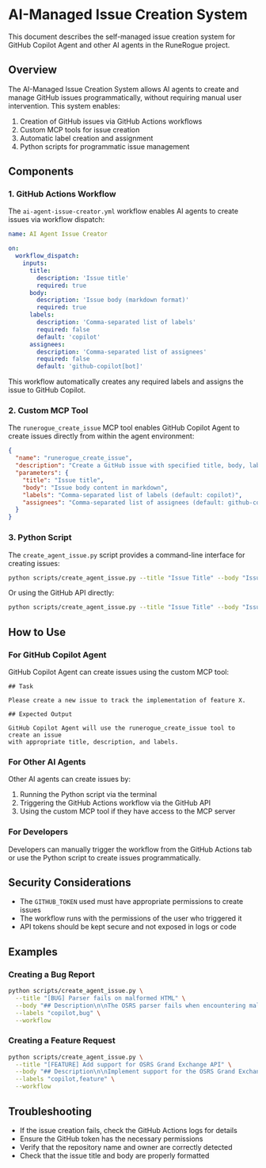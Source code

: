 # AI-Managed Issue Creation System

This document describes the self-managed issue creation system for GitHub Copilot Agent and other AI agents in the RuneRogue project.

## Overview

The AI-Managed Issue Creation System allows AI agents to create and manage GitHub issues programmatically, without requiring manual user intervention. This system enables:

1. Creation of GitHub issues via GitHub Actions workflows
2. Custom MCP tools for issue creation
3. Automatic label creation and assignment
4. Python scripts for programmatic issue management

## Components

### 1. GitHub Actions Workflow

The `ai-agent-issue-creator.yml` workflow enables AI agents to create issues via workflow dispatch:

```yaml
name: AI Agent Issue Creator

on:
  workflow_dispatch:
    inputs:
      title:
        description: 'Issue title'
        required: true
      body:
        description: 'Issue body (markdown format)'
        required: true
      labels:
        description: 'Comma-separated list of labels'
        required: false
        default: 'copilot'
      assignees:
        description: 'Comma-separated list of assignees'
        required: false
        default: 'github-copilot[bot]'
```

This workflow automatically creates any required labels and assigns the issue to GitHub Copilot.

### 2. Custom MCP Tool

The `runerogue_create_issue` MCP tool enables GitHub Copilot Agent to create issues directly from within the agent environment:

```json
{
  "name": "runerogue_create_issue",
  "description": "Create a GitHub issue with specified title, body, labels, and assignees",
  "parameters": {
    "title": "Issue title",
    "body": "Issue body content in markdown",
    "labels": "Comma-separated list of labels (default: copilot)",
    "assignees": "Comma-separated list of assignees (default: github-copilot[bot])"
  }
}
```

### 3. Python Script

The `create_agent_issue.py` script provides a command-line interface for creating issues:

```bash
python scripts/create_agent_issue.py --title "Issue Title" --body "Issue Body" --workflow
```

Or using the GitHub API directly:

```bash
python scripts/create_agent_issue.py --title "Issue Title" --body "Issue Body" --api
```

## How to Use

### For GitHub Copilot Agent

GitHub Copilot Agent can create issues using the custom MCP tool:

```
## Task

Please create a new issue to track the implementation of feature X.

## Expected Output

GitHub Copilot Agent will use the runerogue_create_issue tool to create an issue
with appropriate title, description, and labels.
```

### For Other AI Agents

Other AI agents can create issues by:

1. Running the Python script via the terminal
2. Triggering the GitHub Actions workflow via the GitHub API
3. Using the custom MCP tool if they have access to the MCP server

### For Developers

Developers can manually trigger the workflow from the GitHub Actions tab or use the Python script to create issues programmatically.

## Security Considerations

- The `GITHUB_TOKEN` used must have appropriate permissions to create issues
- The workflow runs with the permissions of the user who triggered it
- API tokens should be kept secure and not exposed in logs or code

## Examples

### Creating a Bug Report

```bash
python scripts/create_agent_issue.py \
  --title "[BUG] Parser fails on malformed HTML" \
  --body "## Description\n\nThe OSRS parser fails when encountering malformed HTML..." \
  --labels "copilot,bug" \
  --workflow
```

### Creating a Feature Request

```bash
python scripts/create_agent_issue.py \
  --title "[FEATURE] Add support for OSRS Grand Exchange API" \
  --body "## Description\n\nImplement support for the OSRS Grand Exchange API..." \
  --labels "copilot,feature" \
  --workflow
```

## Troubleshooting

- If the issue creation fails, check the GitHub Actions logs for details
- Ensure the GitHub token has the necessary permissions
- Verify that the repository name and owner are correctly detected
- Check that the issue title and body are properly formatted
